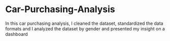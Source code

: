 # Car-Purchasing-Analysis
In this car purchasing analysis, I cleaned the dataset, standardized the data formats and I analyzed the dataset by gender and presented my insight on a dashboard
